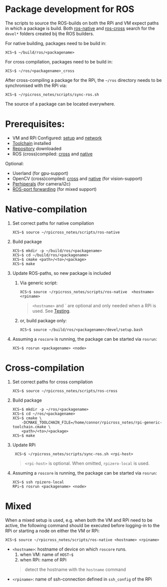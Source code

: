 # Package development for ROS

The scripts to source the ROS-builds on both the RPi and VM expect paths in which a package is build. 
Both [ros-native](scripts/ros-native) and [ros-cross](scripts/ros-cross) search for the `devel*` folders created bij the ROS builders.

For native building, packages need to be build in:
```
XCS~$ ~/build/ros/<packagename>
```

For cross compilation, packages need to be build in:
```
XCS~$ ~/ros/<packagename>_cross
```

After cross-compiling a package for the RPi, the `~/ros` directory needs to be synchronised with the RPi via:
```
XCS~$ ~/rpicross_notes/scripts/sync-ros.sh
```

The source of a package can be located everywhere.

# Prerequisites:

- VM and RPi Configured: [setup](01-setup.md) and [network](02-network.md)
- [Toolchain](04-xc-setup.md) installed 
- [Repository](04-xc-setup.md#init-repository) downloaded
- ROS (cross)compiled: [cross](07-xc-ros.md) and [native](09-native-ros.md)

Optional:
- Userland (for gpu-support)
- OpenCV (cross)compiled: [cross](06-xc-opencv.md) and [native](08-native-opencv.md) (for vision-support)
- [Perhiperals](03-peripherals.md) (for camera/i2c)
- [ROS-port forwarding](10-ros-remote.md#host-vm-port-forwarding) (for mixed support)

# Native-compilation

1. Set correct paths for native compilation
    ```
    XCS~$ source ~/rpicross_notes/scripts/ros-native
    ```
1. Build package
    ```
    XCS~$ mkdir -p ~/build/ros/<packagename> 
    XCS~$ cd ~/build/ros/<packagename>
    XCS~$ cmake <path>/<to>/<package>
    XCS~$ make
    ```
1. Update ROS-paths, so new package is included
    1. Via generic script:
        ```
        XCS~$ source ~/rpicross_notes/scripts/ros-native  <hostname> <rpiname>
        ```
        > `<hostname>` and `<rpiname> are optional and only needed when a RPi is used. See [Testing](10-ros-remote.md#testing).
        
    1. or, build package only:
        ```
        XCS~$ source ~/build/ros/<packagename>/devel/setup.bash
        ```
1. Assuming a `roscore` is running, the package can be started via `rosrun`:
    ```
    XCS~$ rosrun <packagename> <node>
    ```
        
# Cross-compilation

1. Set correct paths for cross compilation
    ```
    XCS~$ source ~/rpicross_notes/scripts/ros-cross
    ```
1. Build package
    ```
    XCS~$ mkdir -p ~/ros/<packagename> 
    XCS~$ cd ~/ros/<packagename>
    XCS~$ cmake \
        -DCMAKE_TOOLCHAIN_FILE=/home/connor/rpicross_notes/rpi-generic-toolchain.cmake \
        <path>/<to>/<package>
    XCS~$ make
    ```
1. Update RPi
    ```
     XCS~$ ~/rpicross_notes/scripts/sync-ros.sh <rpi-host>
    ```
    > `<rpi-host>` is optional. When omitted, `rpizero-local` is used.
    
1. Assuming a `roscore` is running, the package can be started via `rosrun`:
    ```
    XCS~$ ssh rpizero-local
    RPi~$ rosrun <packagename> <node>
    ```
    
# Mixed

When a mixed setup is used, e.g. when both the VM and RPi need to be active, 
the following command should be executed before logging-in to the RPi or starting a node on either the VM or RPi:
```
XCS~$ source ~/rpicross_notes/scripts/ros-native <hostname> <rpiname>
```
- `<hostname>`: hostname of device on which `roscore` runs.
    1. when VM: name of `HOST~$`
    1. when RPi: name of RPi
    > detect the hostname with the `hostname` command
- `<rpiname>`: name of ssh-connection defined in `ssh_config` of the RPi

